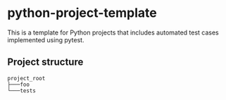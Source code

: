 # python-project-template

This is a template for Python projects that includes automated test cases implemented using pytest.

## Project structure
```
project_root
├───foo
└───tests
```
